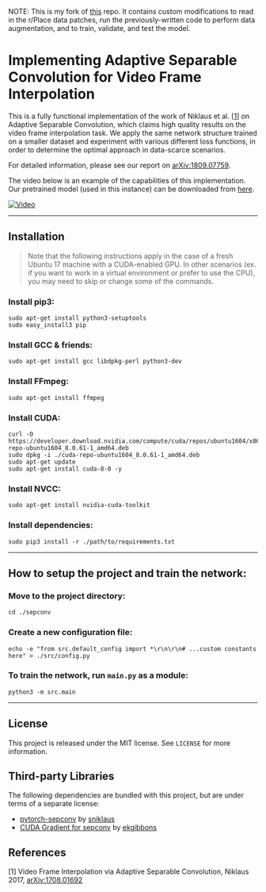 NOTE: This is my fork of [this](https://github.com/martkartasev/sepconv) repo. It contains custom modifications to read in the r/Place data patches, run the previously-written code to perform data augmentation, and to train, validate, and test the model.

# Implementing Adaptive Separable Convolution for Video Frame Interpolation

This is a fully functional implementation of the work of Niklaus et al. \[[1](#references)\] on Adaptive Separable Convolution, which claims high quality results on the video frame interpolation task. We apply the same network structure trained on a smaller dataset and experiment with various different loss functions, in order to determine the optimal approach in data-scarce scenarios.

For detailed information, please see our report on [arXiv:1809.07759](https://arxiv.org/abs/1809.07759).

The video below is an example of the capabilities of this implementation. Our pretrained model (used in this instance) can be downloaded from [here](https://people.kth.se/~carlora/sepconv/pretrained.pth).

<a href="https://vimeo.com/272619630" target="_blank">
<img src="https://people.kth.se/~carlora/sepconv/vimeo.jpg" alt="Video">
</a>

---

## Installation
> Note that the following instructions apply in the case of a fresh Ubuntu 17 machine with a CUDA-enabled GPU. In other scenarios (ex. if you want to work in a virtual environment or prefer to use the CPU), you may need to skip or change some of the commands.

### Install pip3:
```
sudo apt-get install python3-setuptools
sudo easy_install3 pip
```

### Install GCC & friends:
```
sudo apt-get install gcc libdpkg-perl python3-dev
```

### Install FFmpeg:
```
sudo apt-get install ffmpeg
```

### Install CUDA:
```
curl -O https://developer.download.nvidia.com/compute/cuda/repos/ubuntu1604/x86_64/cuda-repo-ubuntu1604_8.0.61-1_amd64.deb
sudo dpkg -i ./cuda-repo-ubuntu1604_8.0.61-1_amd64.deb
sudo apt-get update
sudo apt-get install cuda-8-0 -y
```

### Install NVCC:
```
sudo apt-get install nvidia-cuda-toolkit
```

### Install dependencies:
```
sudo pip3 install -r ./path/to/requirements.txt
```

-------
## How to setup the project and train the network:

### Move to the project directory:
```
cd ./sepconv
```

### Create a new configuration file:
```
echo -e "from src.default_config import *\r\n\r\n# ...custom constants here" > ./src/config.py
```

### To train the network, run `main.py` as a module:
```
python3 -m src.main
```

-------
## License

This project is released under the MIT license. See `LICENSE` for more information.

## Third-party Libraries

The following dependencies are bundled with this project, but are under terms of a separate license:
* [pytorch-sepconv](https://github.com/sniklaus/pytorch-sepconv) by [sniklaus](https://github.com/sniklaus)
* [CUDA Gradient for sepconv](https://github.com/ekgibbons/pytorch-sepconv) by [ekgibbons](https://github.com/ekgibbons)

## References

\[1\] Video Frame Interpolation via Adaptive Separable Convolution, Niklaus 2017, [arXiv:1708.01692](https://arxiv.org/abs/1708.01692)
